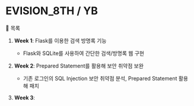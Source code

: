# EVISION_8TH / YB
📁 목록
1. **Week 1**: Flask를 이용한 검색 방명록 기능
   - Flask와 SQLite를 사용하여 간단한 검색/방명록 웹 구현
  
2. **Week 2**: Prepared Statement를 활용해 보안 취약점 보완
   - 기존 로그인의 SQL Injection 보안 취약점 분석, Prepared Statement 활용해 패치

3. **Week 3**: 
